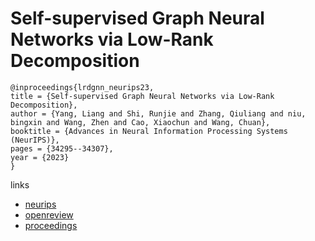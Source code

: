 # Self-supervised Graph Neural Networks via Low-Rank Decomposition

```
@inproceedings{lrdgnn_neurips23,
title = {Self-supervised Graph Neural Networks via Low-Rank Decomposition},
author = {Yang, Liang and Shi, Runjie and Zhang, Qiuliang and niu, bingxin and Wang, Zhen and Cao, Xiaochun and Wang, Chuan},
booktitle = {Advances in Neural Information Processing Systems (NeurIPS)},
pages = {34295--34307},
year = {2023}
}
```

links
- [neurips](https://nips.cc/Conferences/2023/Schedule?showEvent=71327)
- [openreview](https://openreview.net/forum?id=XvGQ6F3sG8)
- [proceedings](https://papers.nips.cc//paper_files/paper/2023/hash/6c33e4ea4ddfb05a78541022ab5a1fb9-Abstract-Conference.html)
